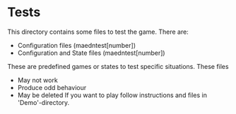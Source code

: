 # Tests
This directory contains some files to test the game. There are:
- Configuration files (maedntest[number])
- Configuration and State files (maedntest[number])

These are predefined games or states to test specific situations.
These files
- May not work
- Produce odd behaviour
- May be deleted
If you want to play follow instructions and files in 'Demo'-directory.